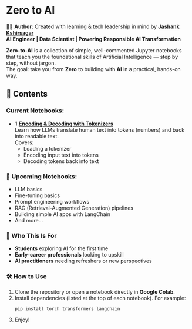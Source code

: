 # Zero to AI
🧑‍💻 **Author**: Created with learning & tech leadership in mind by **[Jashank Kshirsagar](https://www.linkedin.com/in/jashank-kshirsagar/)**  
**AI Engineer | Data Scientist | Powering Responsible AI Transformation**

**Zero-to-AI** is a collection of simple, well-commented Jupyter notebooks that teach you the foundational skills of Artificial Intelligence — step by step, without jargon.  
The goal: take you from **Zero** to building with **AI** in a practical, hands-on way.  

## 📂 Contents  

### Current Notebooks:  
- **1.[Encoding & Decoding with Tokenizers](./1_Encoder_Decoder_ZeroToAI_JashankK.ipynb)**  
  Learn how LLMs translate human text into tokens (numbers) and back into readable text.  
  Covers:  
  - Loading a tokenizer  
  - Encoding input text into tokens  
  - Decoding tokens back into text  

### 🔄 **Upcoming Notebooks:** 
- LLM basics
- Fine-tuning basics  
- Prompt engineering workflows  
- RAG (Retrieval-Augmented Generation) pipelines  
- Building simple AI apps with LangChain  
- And more…  



### 🎯 Who This Is For  
- **Students** exploring AI for the first time  
- **Early-career professionals** looking to upskill  
- **AI practitioners** needing refreshers or new perspectives  


### 🛠 How to Use  
1. Clone the repository or open a notebook directly in **Google Colab**.  
2. Install dependencies (listed at the top of each notebook). For example:  
   ```bash
   pip install torch transformers langchain
3. Enjoy! 
